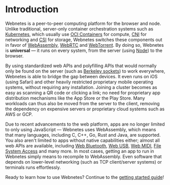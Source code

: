 # Introduction

Webnetes is a peer-to-peer computing platform for the browser and node. Unlike traditional, server-only container orchestration systems such as [Kubernetes](https://kubernetes.io/), which usually use [OCI Containers](https://opencontainers.org/) for compute, [CNI](https://github.com/containernetworking/cni) for networking and [CSI](https://github.com/container-storage-interface/spec) for storage, Webnetes switches these components out in favor of [WebAssembly](https://en.wikipedia.org/wiki/WebAssembly), [WebRTC](https://en.wikipedia.org/wiki/WebRTC) and [WebTorrent](https://en.wikipedia.org/wiki/WebTorrent). By doing so, Webnetes is **universal** — it runs on every system, from the server (using [Node](https://nodejs.org/en/)) to the browser.

By using standardized web APIs and polyfilling APIs that would normally only be found on the server (such as [Berkeley sockets](https://en.wikipedia.org/wiki/Berkeley_sockets)) to work everywhere, Webnetes is able to bridge the gap between devices. It even runs on iOS (using Safari) and other heavily restricted proprietary mobile operating systems, without requiring any installation. Joining a cluster becomes as easy as scanning a QR code or clicking a link; no need for proprietary app distribution mechanisms like the App Store or the Play Store. Many workloads can thus also be moved from the server to the client, removing the dependency on expensive servers or proprietary cloud systems such as AWS or GCP.

Due to recent advancements to the web platform, apps are no longer limited to only using JavaScript — Webnetes uses WebAssembly, which means that many languages, including C, C++, Go, Rust and Java, are supported. You also aren't limited to apps without native capabilities either; almost all web APIs are available, including [Web Bluetooth](https://developer.mozilla.org/en-US/docs/Web/API/Web_Bluetooth_API), [Web USB](https://developer.mozilla.org/en-US/docs/Web/API/USB), [Web MIDI](https://www.w3.org/TR/webmidi/), [File System Access](https://developer.mozilla.org/en-US/docs/Web/API/File_System_Access_API) and many more. In most cases, getting an app to run in Webnetes simply means to recompile to WebAssembly. Even software that depends on lower-level networking (such as TCP client/server systems) or terminals runs effortlessly.

Ready to learn how to use Webnetes? Continue to the [getting started guide](./getting-started)!

